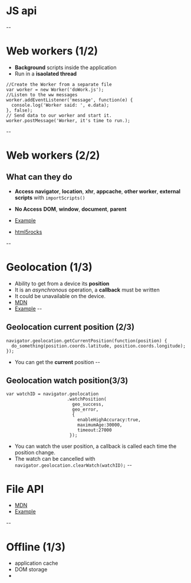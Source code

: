 # JS api
--
# Web workers (1/2)
- **Background** scripts inside the application
- Run in a **isaolated thread**

```:javascript
//Create the Worker from a separate file
var worker = new Worker('doWork.js');
//Listen to the ww messages
worker.addEventListener('message', function(e) {
  console.log('Worker said: ', e.data);
}, false);
// Send data to our worker and start it.
worker.postMessage('Worker, it's time to run.); 
```
--
# Web workers (2/2)
## What can they do
- __Access__ **navigator**, **location**, **xhr**, **appcache**, **other worker**, **external scripts** with `importScripts()`
- __No Access__ **DOM**, **window**, **document**, **parent**
- [Example](../examples/index.html#webworkers
)

- [html5rocks](http://www.html5rocks.com/en/tutorials/workers/basics/)

--
# Geolocation (1/3)
- Ability to get from a device its **position**
- It is an _asynchronous_ operation, a **callback** must be written
- It could be unavailable on the device.
- [MDN](https://developer.mozilla.org/fr/docs/Using_geolocation)
- [Example](../examples/index.html#geolocation)
--
## Geolocation current position (2/3)
```:javascript
navigator.geolocation.getCurrentPosition(function(position) {
  do_something(position.coords.latitude, position.coords.longitude);
});
```
- You can get the **current** position
--
## Geolocation  watch position(3/3)
```:javascript
var watchID = navigator.geolocation
					   .watchPosition(
						 geo_success, 
						 geo_error, 
						 {
						   enableHighAccuracy:true, 
						   maximumAge:30000, 
						   timeout:27000
					    });
```
- You can watch the user position, a callback is called each time the position change.
- The watch can be cancelled with `navigator.geolocation.clearWatch(watchID);`
--
# File API
- [MDN](https://developer.mozilla.org/fr/docs/Using_files_from_web_applications)
- [Example](../examples/index.html#fileApi)

--
# Offline (1/3)
- application cache
- DOM storage
- 